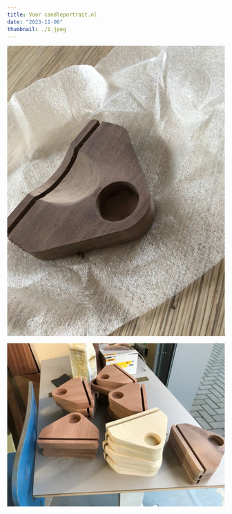 ```yaml
---
title: Voor candleportrait.nl
date: "2023-11-06"
thumbnail: ./1.jpeg
---
```


![](2.jpeg)

![](3.jpeg)

